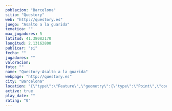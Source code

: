 ```yaml
---
poblacion: "Barcelona"
sitio: "Questory"
web: "http://questory.es"
juego: "Asalto a la guarida"
tematica: ""
max_jugadores: 5
latitud: 41.38082170
longitud: 2.13162800
publicar: "si"
fecha: ""
jugadores: ""
valoracion: 
foto: ""
name: "Questory-Asalto a la guarida"
webpage: "http://questory.es"
city: "Barcelona"
location: "{\"type\":\"Feature\",\"geometry\":{\"type\":\"Point\",\"coordinates\":[2.131628,41.3808217]}}"
active: true
play_date: ""
rating: "0"
---
```

